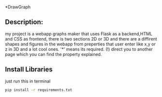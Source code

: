 *DrawGraph
## Description:
my project is a webapp graphs maker that uses Flask as a backend,HTML and CSS as frontend,
there is two sections 2D or 3D and there are a diffirent shapes and figures in the webapp 
from preperties that user enter like x,y or z in 3D and a lot cool ones.
'*' means its required.
(!) direct you to another page which you can find the property explained.

## Install Libraries
just run this in terminal
```bash
pip install -r requirements.txt
